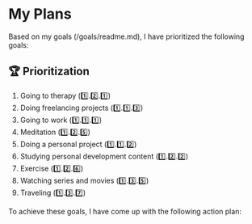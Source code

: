 # My Plans

Based on my goals (/goals/readme.md), I have prioritized the following goals:

## 🏆 Prioritization

1. Going to therapy (1️⃣.2️⃣.1️⃣)
2. Doing freelancing projects (1️⃣.1️⃣.3️⃣)
3. Going to work (1️⃣.1️⃣.1️⃣)
4. Meditation (1️⃣.2️⃣.5️⃣)
5. Doing a personal project (1️⃣.1️⃣.2️⃣)
6. Studying personal development content (1️⃣.2️⃣.2️⃣)
7. Exercise (1️⃣.2️⃣.6️⃣)
8. Watching series and movies (1️⃣.3️⃣.5️⃣)
9. Traveling (1️⃣.3️⃣.7️⃣)

To achieve these goals, I have come up with the following action plan:
